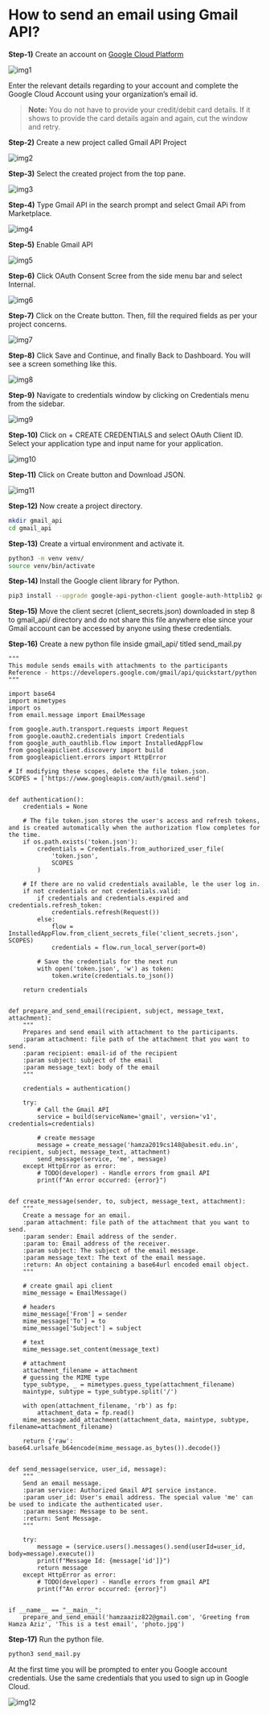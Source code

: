 # How to send an email using Gmail API?

**Step-1)** Create an account on [Google Cloud Platform](https://cloud.google.com/)

![img1](img/img1.png)

Enter the relevant details regarding to your account and complete the Google Cloud Account using your organization’s email id.

> **Note:** You do not have to provide your credit/debit card details. If it shows to provide the card details again and again, cut the window and retry.

**Step-2)** Create a new project called Gmail API Project

![img2](img/img2.png)

**Step-3)** Select the created project from the top pane.

![img3](img/img3.png)

**Step-4)** Type Gmail API in the search prompt and select Gmail APi from Marketplace.

![img4](img/img4.png)

**Step-5)** Enable Gmail API

![img5](img/img5.png)

**Step-6)** Click OAuth Consent Scree from the side menu bar and select Internal.

![img6](img/img6.png)

**Step-7)** Click on the Create button. Then, fill the required fields as per your project concerns.

![img7](img/img7.png)

**Step-8)** Click Save and Continue, and finally Back to Dashboard. You will see a screen something like this.

![img8](img/img8.png)

**Step-9)** Navigate to credentials window by clicking on Credentials menu from the sidebar.

![img9](img/img9.png)

**Step-10)** Click on + CREATE CREDENTIALS and select OAuth Client ID. Select your application type and input name for your application.

![img10](img/img10.png)

**Step-11)** Click on Create button and Download JSON.

![img11](img/img11.png)

**Step-12)** Now create a project directory.

```bash
mkdir gmail_api
cd gmail_api
```

**Step-13)** Create a virtual environment and activate it.

```bash
python3 -m venv venv/
source venv/bin/activate
```

**Step-14)** Install the Google client library for Python.

```bash
pip3 install --upgrade google-api-python-client google-auth-httplib2 google-auth-oauthlib
```

**Step-15)** Move the client secret (client_secrets.json) downloaded in step 8 to gmail_api/ directory and do not share this file anywhere else since your Gmail account can be accessed by anyone using these credentials.

**Step-16)** Create a new python file inside gmail_api/ titled send_mail.py

```code
"""
This module sends emails with attachments to the participants
Reference - https://developers.google.com/gmail/api/quickstart/python
"""

import base64
import mimetypes
import os
from email.message import EmailMessage

from google.auth.transport.requests import Request
from google.oauth2.credentials import Credentials
from google_auth_oauthlib.flow import InstalledAppFlow
from googleapiclient.discovery import build
from googleapiclient.errors import HttpError

# If modifying these scopes, delete the file token.json.
SCOPES = ['https://www.googleapis.com/auth/gmail.send']


def authentication():
    credentials = None

    # The file token.json stores the user's access and refresh tokens, and is created automatically when the authorization flow completes for the time.
    if os.path.exists('token.json'):
        credentials = Credentials.from_authorized_user_file(
            'token.json',
            SCOPES
        )

    # If there are no valid credentials available, le the user log in.
    if not credentials or not credentials.valid:
        if credentials and credentials.expired and credentials.refresh_token:
            credentials.refresh(Request())
        else:
            flow = InstalledAppFlow.from_client_secrets_file('client_secrets.json', SCOPES)
            credentials = flow.run_local_server(port=0)

        # Save the credentials for the next run
        with open('token.json', 'w') as token:
            token.write(credentials.to_json())

    return credentials


def prepare_and_send_email(recipient, subject, message_text, attachment):
    """
    Prepares and send email with attachment to the participants.
    :param attachment: file path of the attachment that you want to send.
    :param recipient: email-id of the recipient
    :param subject: subject of the email
    :param message_text: body of the email
    """

    credentials = authentication()

    try:
        # Call the Gmail API
        service = build(serviceName='gmail', version='v1', credentials=credentials)

        # create message
        message = create_message('hamza2019cs148@abesit.edu.in', recipient, subject, message_text, attachment)
        send_message(service, 'me', message)
    except HttpError as error:
        # TODO(developer) - Handle errors from gmail API
        print(f"An error occurred: {error}")


def create_message(sender, to, subject, message_text, attachment):
    """
    Create a message for an email.
    :param attachment: file path of the attachment that you want to send.
    :param sender: Email address of the sender.
    :param to: Email address of the receiver.
    :param subject: The subject of the email message.
    :param message_text: The text of the email message.
    :return: An object containing a base64url encoded email object.
    """

    # create gmail api client
    mime_message = EmailMessage()

    # headers
    mime_message['From'] = sender
    mime_message['To'] = to
    mime_message['Subject'] = subject

    # text
    mime_message.set_content(message_text)

    # attachment
    attachment_filename = attachment
    # guessing the MIME type
    type_subtype, _ = mimetypes.guess_type(attachment_filename)
    maintype, subtype = type_subtype.split('/')

    with open(attachment_filename, 'rb') as fp:
        attachment_data = fp.read()
    mime_message.add_attachment(attachment_data, maintype, subtype, filename=attachment_filename)

    return {'raw': base64.urlsafe_b64encode(mime_message.as_bytes()).decode()}


def send_message(service, user_id, message):
    """
    Send an email message.
    :param service: Authorized Gmail API service instance.
    :param user_id: User's email address. The special value 'me' can be used to indicate the authenticated user.
    :param message: Message to be sent.
    :return: Sent Message.
    """

    try:
        message = (service.users().messages().send(userId=user_id, body=message).execute())
        print(f"Message Id: {message['id']}")
        return message
    except HttpError as error:
        # TODO(developer) - Handle errors from gmail API
        print(f"An error occurred: {error}")


if __name__ == "__main__":
    prepare_and_send_email('hamzaaziz822@gmail.com', 'Greeting from Hamza Aziz', 'This is a test email', 'photo.jpg')
```

**Step-17)** Run the python file.

```bash
python3 send_mail.py
```

At the first time you will be prompted to enter you Google account credentials. Use the same credentials that you used to sign up in Google Cloud.

![img12](img/img12.png)
